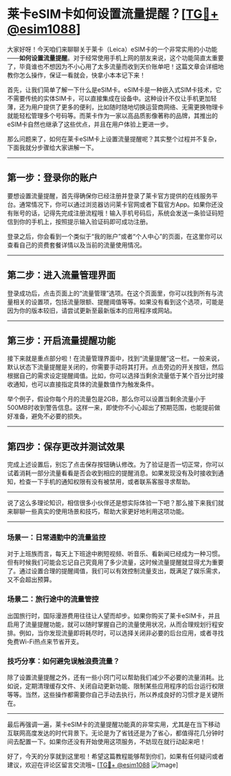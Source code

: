 # 莱卡eSIM卡如何设置流量提醒？[[TG💪+ @esim1088](https://t.me/s/esim1088)]

大家好呀！今天咱们来聊聊关于莱卡（Leica）eSIM卡的一个非常实用的小功能——**如何设置流量提醒**。对于经常使用手机上网的朋友来说，这个功能简直太重要了，毕竟谁也不想因为不小心用了太多流量而收到天价账单吧！这篇文章会详细地教你怎么操作，保证一看就会，快拿小本本记下来！

首先，让我们简单了解一下什么是eSIM卡。eSIM卡是一种嵌入式SIM卡技术，它不需要传统的实体SIM卡，可以直接集成在设备中。这种设计不仅让手机更加轻薄，还为用户提供了更多的便利，比如随时随地切换运营商网络、无需更换物理卡就能轻松管理多个号码等。而莱卡作为一家以高品质影像著称的品牌，其推出的eSIM卡自然也继承了这些优点，并且在用户体验上更进一步。

那么问题来了，如何在莱卡eSIM卡上设置流量提醒呢？其实整个过程并不复杂，下面我就分步骤给大家讲解一下。

---

## 第一步：登录你的账户

要想设置流量提醒，首先得确保你已经注册并登录了莱卡官方提供的在线服务平台。通常情况下，你可以通过浏览器访问莱卡官网或者下载官方App。如果你还没有账号的话，记得先完成注册流程哦！输入手机号码后，系统会发送一条验证码短信到你的手机上，按照提示输入验证码即可成功注册。

登录之后，你会看到一个类似于“我的账户”或者“个人中心”的页面，在这里你可以查看自己的资费套餐详情以及当前的流量使用情况。

---

## 第二步：进入流量管理界面

登录成功后，点击页面上的“流量管理”选项。在这个页面里，你可以找到所有与流量相关的设置项，包括流量限额、提醒阈值等等。如果没有看到这个选项，可能是因为你的版本较旧，请尝试更新至最新版本的应用程序或网站。

---

## 第三步：开启流量提醒功能

接下来就是重点部分啦！在流量管理界面中，找到“流量提醒”这一栏。一般来说，默认状态下流量提醒是关闭的，你需要手动将其打开。点击旁边的开关按钮，然后根据自己的需求设定提醒阈值。比如，你可以选择当剩余流量低于某个百分比时接收通知，也可以直接指定具体的流量数值作为触发条件。

举个例子，假设你每个月的流量包是2GB，那么你可以设置当剩余流量小于500MB时收到警告信息。这样一来，即使你不小心超出了预期范围，也能提前做好准备，避免不必要的损失。

---

## 第四步：保存更改并测试效果

完成上述设置后，别忘了点击保存按钮确认修改。为了验证是否一切正常，你可以试着消耗一部分流量看看是否会收到相应的提醒消息。如果发现没有及时接收到通知，检查一下手机的通知权限有没有被禁用，或者联系客服寻求帮助。

---

说了这么多理论知识，相信很多小伙伴还是想实际体验一下吧？那么接下来我们就来聊聊一些真实的使用场景和技巧，帮助大家更好地利用这项功能。

---

### 场景一：日常通勤中的流量监控

对于上班族而言，每天上下班途中刷短视频、听音乐、看新闻已经成为一种习惯。但有时候我们可能会忘记自己究竟用了多少流量，这时候流量提醒就显得尤为重要了。通过设置合理的提醒阈值，我们可以有效控制流量支出，既满足了娱乐需求，又不会超出预算。

### 场景二：旅行途中的流量管控

出国旅行时，国际漫游费用往往让人望而却步。如果你购买了莱卡eSIM卡，并且启用了流量提醒功能，就可以随时掌握自己的流量使用状况，从而合理规划行程安排。例如，当你发现流量即将耗尽时，可以选择关闭非必要的后台应用，或者寻找免费Wi-Fi热点来节省开支。

### 技巧分享：如何避免误触浪费流量？

除了设置流量提醒之外，还有一些小窍门可以帮助我们减少不必要的流量消耗。比如说，定期清理缓存文件、关闭自动更新功能、限制某些应用程序的后台运行权限等等。当然，这些操作都需要你自己手动去执行，所以养成良好的习惯才是关键所在。

---

最后再强调一遍，莱卡eSIM卡的流量提醒功能真的非常实用，尤其是在当下移动互联网高度发达的时代背景下。无论是为了省钱还是为了省心，都值得花几分钟时间去配置一下。如果你还没有开始使用这项服务，不妨现在就行动起来吧！

好了，今天的分享就到这里啦！希望这篇教程能够帮到你们，如果有任何疑问或者建议，欢迎在评论区留言交流哦~ [[TG💪+ @esim1088](https://t.me/s/esim1088) ![Image](https://i.postimg.cc/4NQfJmqS/Snipaste-2025-05-13-00-14-12.png)]
